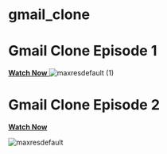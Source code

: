 # gmail_clone



# Gmail Clone Episode 1

[**Watch Now** ](https://www.youtube.com/watch?v=h4o6mHeGoWw)
![maxresdefault (1)](https://user-images.githubusercontent.com/67018643/124356730-47264580-dc35-11eb-99d0-10fc1ff7d8dc.jpg)



# Gmail Clone Episode 2

[**Watch Now**](https://www.youtube.com/watch?v=nn20Z3gLyYU)


![maxresdefault](https://user-images.githubusercontent.com/67018643/124356731-48577280-dc35-11eb-8ed4-e065cb32a37f.jpg)



